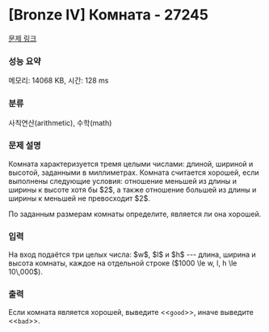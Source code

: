 # [Bronze IV] Комната - 27245 

[문제 링크](https://www.acmicpc.net/problem/27245) 

### 성능 요약

메모리: 14068 KB, 시간: 128 ms

### 분류

사칙연산(arithmetic), 수학(math)

### 문제 설명

<p>Комната характеризуется тремя целыми числами: длиной, шириной и высотой, заданными в миллиметрах. Комната считается хорошей, если выполнены следующие условия: отношение меньшей из длины и ширины к высоте хотя бы $2$, а также отношение большей из длины и ширины к меньшей не превосходит $2$.</p>

<p>По заданным размерам комнаты определите, является ли она хорошей.</p>

### 입력 

 <p>На вход подаётся три целых числа: $w$, $l$ и $h$ --- длина, ширина и высота комнаты, каждое на отдельной строке ($1000 \le w, l, h \le 10\,000$).</p>

### 출력 

 <p>Если комната является хорошей, выведите <<<code>good</code>>>, иначе выведите <<<code>bad</code>>>.</p>

